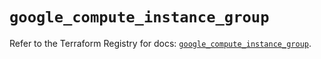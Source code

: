 # `google_compute_instance_group`

Refer to the Terraform Registry for docs: [`google_compute_instance_group`](https://registry.terraform.io/providers/hashicorp/google-beta/6.27.0/docs/resources/google_compute_instance_group).
